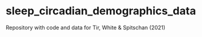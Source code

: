 # sleep_circadian_demographics_data
Repository with code and data for Tir, White &amp; Spitschan (2021)
